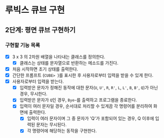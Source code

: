 # 루빅스 큐브 구현

## 2단계: 평면 큐브 구현하기

### 구현할 기능 목록
- [x] 3 x 3 의 2차원 배열을 나타내는 클래스를 정의한다.
  - [x] 클래스는 상태를 문자열으로 반환하는 메소드를 가진다.
- [x] 처음 시작하면 초기 상태를 출력한다.
- [x] 간단한 프롬프트 (`CUBE> `)를 표시한 후 사용자로부터 입력을 받을 수 있게 한다.
- [x] 사용자로부터 입력을 받는다.
  - [x] 입력받은 문자가 정해진 동작에 대한 문자(`U`, `U'`, `R`, `R'`, `L`, `L'`, `B`, `B'`, `Q`)가 아닌 경우, 무시한다.
  - [x] 입력받은 문자가 `Q`인 경우, `Bye~`를 출력하고 프로그램을 종료한다.
  - [x] 입력이 여러 문자일 경우, 순서대로 처리할 수 있게끔 각 명령어를 분리하여 화면에 출력한다.
    - [x] 입력이 여러 문자이며 그 중 문자가 'Q'가 포함되어 있는 경우, Q 이후에 입력된 문자는 무시된다.
    - [x] 각 명령어에 해당하는 동작을 구현한다.